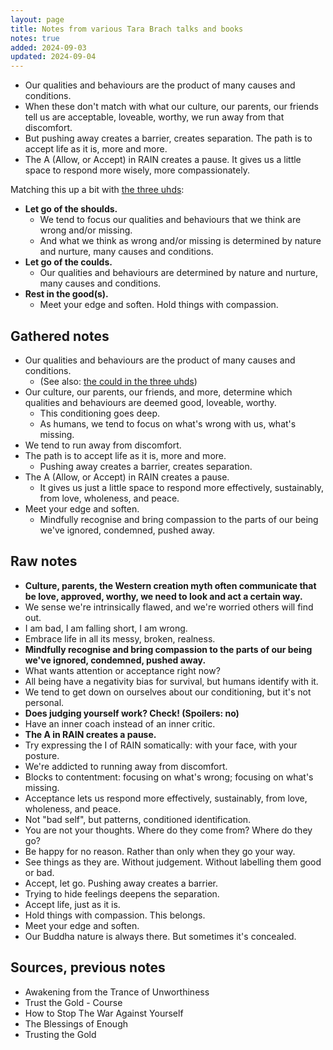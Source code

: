 ```yaml
---
layout: page
title: Notes from various Tara Brach talks and books
notes: true
added: 2024-09-03
updated: 2024-09-04
---
```


- Our qualities and behaviours are the product of many causes and conditions. 
- When these don't match with what our culture, our parents, our friends tell us are acceptable, loveable, worthy, we run away from that discomfort.
- But pushing away creates a barrier, creates separation. The path is to accept life as it is, more and more.
- The A (Allow, or Accept) in RAIN creates a pause. It gives us a little space to respond more wisely, more compassionately.

Matching this up a bit with [the three uhds](/thinking/the-three-uhds/):

- **Let go of the shoulds.**
    - We tend to focus our qualities and behaviours that we think are wrong and/or missing.
    - And what we think as wrong and/or missing is determined by nature and nurture, many causes and conditions.
- **Let go of the coulds.**
    - Our qualities and behaviours are determined by nature and nurture, many causes and conditions.
- **Rest in the good(s).**
    - Meet your edge and soften. Hold things with compassion.

## Gathered notes

- Our qualities and behaviours are the product of many causes and conditions.
    - (See also: [the could in the three uhds](/thinking/the-three-uhds/#coulds))
- Our culture, our parents, our friends, and more, determine which qualities and behaviours are deemed good, loveable, worthy.
    - This conditioning goes deep.
    - As humans, we tend to focus on what's wrong with us, what's missing.
- We tend to run away from discomfort.
- The path is to accept life as it is, more and more.
    - Pushing away creates a barrier, creates separation.
- The A (Allow, or Accept) in RAIN creates a pause.
    - It gives us just a little space to respond more effectively, sustainably, from love, wholeness, and peace.
- Meet your edge and soften.
    - Mindfully recognise and bring compassion to the parts of our being we've ignored, condemned, pushed away.


## Raw notes

- **Culture, parents, the Western creation myth often communicate that be love, approved, worthy, we need to look and act a certain way.**
- We sense we're intrinsically flawed, and we're worried others will find out.
- I am bad, I am falling short, I am wrong.
- Embrace life in all its messy, broken, realness.
- **Mindfully recognise and bring compassion to the parts of our being we've ignored, condemned, pushed away.**
- What wants attention or acceptance right now?
- All being have a negativity bias for survival, but humans identify with it.
- We tend to get down on ourselves about our conditioning, but it's not personal.
- **Does judging yourself work? Check! (Spoilers: no)**
- Have an inner coach instead of an inner critic.
- **The A in RAIN creates a pause.**
- Try expressing the I of RAIN somatically: with your face, with your posture.
- We're addicted to running away from discomfort.
- Blocks to contentment: focusing on what's wrong; focusing on what's missing.
- Acceptance lets us respond more effectively, sustainably, from love, wholeness, and peace.
- Not "bad self", but patterns, conditioned identification.
- You are not your thoughts. Where do they come from? Where do they go?
- Be happy for no reason. Rather than only when they go your way.
- See things as they are. Without judgement. Without labelling them good or bad.
- Accept, let go. Pushing away creates a barrier.
- Trying to hide feelings deepens the separation.
- Accept life, just as it is.
- Hold things with compassion. This belongs.
- Meet your edge and soften.
- Our Buddha nature is always there. But sometimes it's concealed.

## Sources, previous notes

- Awakening from the Trance of Unworthiness
- Trust the Gold - Course
- How to Stop The War Against Yourself
- The Blessings of Enough
- Trusting the Gold